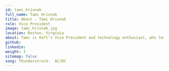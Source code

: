 ```yaml
---
id: tami_hrivnak
full_name: Tami Hrivnak
title: About - Tami Hrivnak
role: Vice President
image: tami_hrivnak.jpg
location: Reston, Virginia
about: Tami is Raft’s Vice President and technology enthusiast, who loves leading the development of user-centric solutions to solve complex customer problems. Before joining Raft, she led Agile Product Teams using DevSecOps approaches to drive digital transformation at the North Atlantic Treaty Organization (NATO). She has over a decade of Product Management experience in both the civilian and government space. An officer in the Navy Reserves and previous service in the Army National Guard, Tami is passionate about delivering powerful capabilities to the warfighter. She received her master’s in organizational leadership from the University of Denver and a BS in Security and Intelligence from The Ohio State University. She and her entire family are huge Buckeye fans. O-H!
github:
linkedin:
weight: 3
sitemap: false
song: Thunderstruck·  AC/DC
---
```

